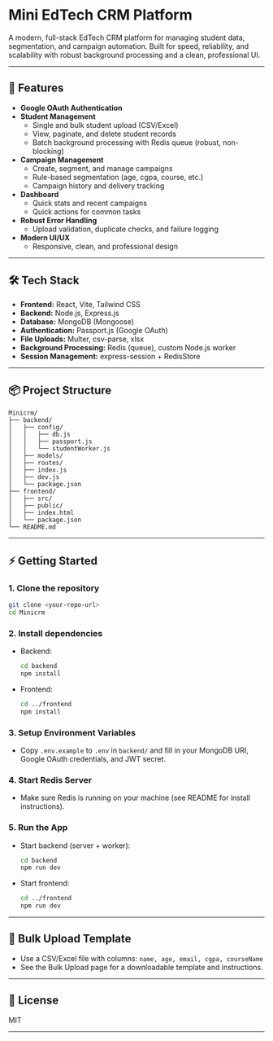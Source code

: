 # Mini EdTech CRM Platform

A modern, full-stack EdTech CRM platform for managing student data, segmentation, and campaign automation. Built for speed, reliability, and scalability with robust background processing and a clean, professional UI.

---

## 🚀 Features

- **Google OAuth Authentication**
- **Student Management**
  - Single and bulk student upload (CSV/Excel)
  - View, paginate, and delete student records
  - Batch background processing with Redis queue (robust, non-blocking)
- **Campaign Management**
  - Create, segment, and manage campaigns
  - Rule-based segmentation (age, cgpa, course, etc.)
  - Campaign history and delivery tracking
- **Dashboard**
  - Quick stats and recent campaigns
  - Quick actions for common tasks
- **Robust Error Handling**
  - Upload validation, duplicate checks, and failure logging
- **Modern UI/UX**
  - Responsive, clean, and professional design

---

## 🛠️ Tech Stack

- **Frontend:** React, Vite, Tailwind CSS
- **Backend:** Node.js, Express.js
- **Database:** MongoDB (Mongoose)
- **Authentication:** Passport.js (Google OAuth)
- **File Uploads:** Multer, csv-parse, xlsx
- **Background Processing:** Redis (queue), custom Node.js worker
- **Session Management:** express-session + RedisStore

---

## 📦 Project Structure

```
Minicrm/
├── backend/
│   ├── config/
│   │   ├── db.js
│   │   ├── passport.js
│   │   └── studentWorker.js
│   ├── models/
│   ├── routes/
│   ├── index.js
│   ├── dev.js
│   └── package.json
├── frontend/
│   ├── src/
│   ├── public/
│   ├── index.html
│   └── package.json
└── README.md
```

---

## ⚡ Getting Started

### 1. **Clone the repository**
```sh
git clone <your-repo-url>
cd Minicrm
```

### 2. **Install dependencies**
- Backend:
  ```sh
  cd backend
  npm install
  ```
- Frontend:
  ```sh
  cd ../frontend
  npm install
  ```

### 3. **Setup Environment Variables**
- Copy `.env.example` to `.env` in `backend/` and fill in your MongoDB URI, Google OAuth credentials, and JWT secret.

### 4. **Start Redis Server**
- Make sure Redis is running on your machine (see README for install instructions).

### 5. **Run the App**
- Start backend (server + worker):
  ```sh
  cd backend
  npm run dev
  ```
- Start frontend:
  ```sh
  cd ../frontend
  npm run dev
  ```

---

## 📄 Bulk Upload Template

- Use a CSV/Excel file with columns: `name, age, email, cgpa, courseName`
- See the Bulk Upload page for a downloadable template and instructions.

---

## 📝 License

MIT

---
